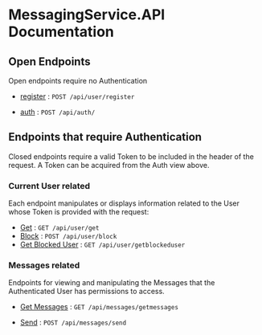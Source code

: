 # MessagingService.API Documentation

## Open Endpoints

Open endpoints require no Authentication

 - [register]() : `POST /api/user/register`
 
 -   [auth](https://github.com/jamescooke/restapidocs/blob/master/examples/login.md)  :  `POST /api/auth/`
 

## Endpoints that require Authentication

Closed endpoints require a valid Token to be included in the header of the request. A Token can be acquired from the Auth view above.

### Current User related

Each endpoint manipulates or displays information related to the User whose Token is provided with the request:

-   [Get]()       :  `GET /api/user/get`
-  [Block]()  :  `POST /api/user/block`
- [Get Blocked User]()  :  `GET /api/user/getblockeduser`


### Messages related

Endpoints for viewing and manipulating the Messages that the Authenticated User has permissions to access.

-   [Get Messages]()       :  `GET /api/messages/getmessages`

-  [Send]()  :  `POST /api/messages/send`

